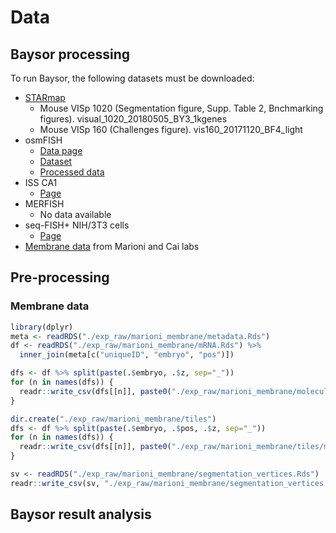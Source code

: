 # Data

## Baysor processing

To run Baysor, the following datasets must be downloaded:

- [STARmap](https://www.starmapresources.com/data/)
  - Mouse VISp 1020 (Segmentation figure, Supp. Table 2, Bnchmarking figures). visual_1020_20180505_BY3_1kgenes
  - Mouse VISp 160 (Challenges figure). vis160_20171120_BF4_light
- osmFISH
  - [Data page](http://linnarssonlab.org/osmFISH/availability/)
  - [Dataset](http://linnarssonlab.org/osmFISH/osmFISH_SScortex_mouse_all_cells.loom)
  - [Processed data](http://pklab.med.harvard.edu/viktor/baysor/osm_fish/mRNA_coords_raw_counting.csv)
- ISS CA1
  - [Page](https://doi.org/10.6084/m9.figshare.7150760.v1)
- MERFISH
  - No data available
- seq-FISH+ NIH/3T3 cells
  - [Page](https://doi.org/10.5281/zenodo.2669683)
- [Membrane data](https://content.cruk.cam.ac.uk/jmlab/SpatialMouseAtlas2020/) from Marioni and Cai labs

## Pre-processing

### Membrane data

```r
library(dplyr)
meta <- readRDS("./exp_raw/marioni_membrane/metadata.Rds")
df <- readRDS("./exp_raw/marioni_membrane/mRNA.Rds") %>% 
  inner_join(meta[c("uniqueID", "embryo", "pos")])

dfs <- df %>% split(paste(.$embryo, .$z, sep="_"))
for (n in names(dfs)) {
  readr::write_csv(dfs[[n]], paste0("./exp_raw/marioni_membrane/molecules_", n, ".csv"))
}

dir.create("./exp_raw/marioni_membrane/tiles")
dfs <- df %>% split(paste(.$embryo, .$pos, .$z, sep="_"))
for (n in names(dfs)) {
  readr::write_csv(dfs[[n]], paste0("./exp_raw/marioni_membrane/tiles/molecules_", n, ".csv"))
}

sv <- readRDS("./exp_raw/marioni_membrane/segmentation_vertices.Rds")
readr::write_csv(sv, "./exp_raw/marioni_membrane/segmentation_vertices.csv")
```


## Baysor result analysis
